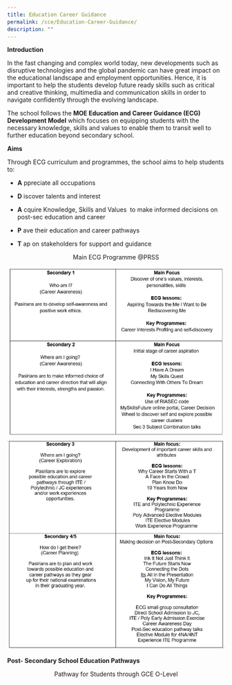 ```yaml
---
title: Education Career Guidance
permalink: /cce/Education-Career-Guidance/
description: ""
---
```

**Introduction**  

In the fast changing and complex world today, new developments such as disruptive technologies and the global pandemic can have great impact on the educational landscape and employment opportunities. Hence, it is important to help the students develop future ready skills such as critical and creative thinking, multimedia and communication skills in order to navigate confidently through the evolving landscape.

  

The school follows the **MOE Education and Career Guidance (ECG) Development Model** which focuses on equipping students with the necessary knowledge, skills and values to enable them to transit well to further education beyond secondary school.

  

**Aims**

Through ECG curriculum and programmes, the school aims to help students to:

  

*   **A** ppreciate all occupations
*   **D** iscover talents and interest
*   **A** cquire Knowledge, Skills and Values  to make informed decisions on post-sec education and career  
    
*   **P** ave their education and career pathways  
    
*   **T** ap on stakeholders for support and guidance   
    

<center>Main ECG Programme @PRSS</center>

![](/images/Table%201.jpeg)
![](/images/Table%202.jpeg)

**Post- Secondary School Education Pathways**

<center>Pathway for Students through GCE O-Level</center>